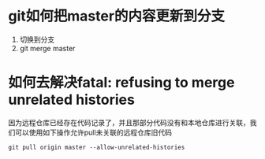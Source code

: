 # git如何把master的内容更新到分支
1. 切换到分支
2. git merge master

# 如何去解决fatal: refusing to merge unrelated histories
因为远程仓库已经存在代码记录了，并且那部分代码没有和本地仓库进行关联，我们可以使用如下操作允许pull未关联的远程仓库旧代码

```
git pull origin master --allow-unrelated-histories
```